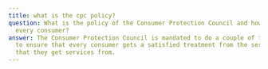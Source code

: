 ```yaml
---
title: what is the cpc policy?
question: What is the policy of the Consumer Protection Council and how they protect
  every consumer?
answer: The Consumer Protection Council is mandated to do a couple of things in porder
  to ensure that every consumer gets a satisfied treatment from the service providers
  that they get services from.
---
```


